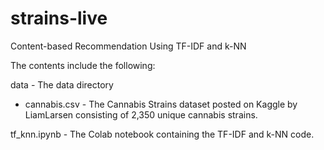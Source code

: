 # strains-live
Content-based Recommendation Using TF-IDF and k-NN

The contents include the following:

data - The data directory

- cannabis.csv - The Cannabis Strains dataset posted on Kaggle by LiamLarsen consisting of 2,350 unique cannabis strains.

tf_knn.ipynb - The Colab notebook containing the TF-IDF and k-NN code.

